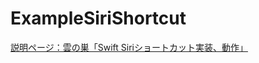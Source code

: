 # ExampleSiriShortcut
[説明ページ：雲の巣「Swift Siriショートカット実装、動作」](http://www.cloudsquare.jp/kumonosu/program/swift/post-1988/)
